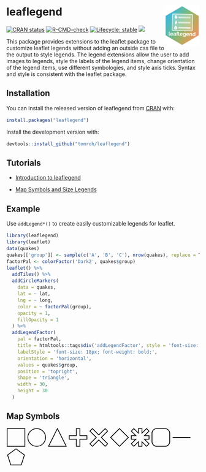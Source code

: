 # leaflegend <a href='https://leaflegend.roh.engineering'><img src='man/figures/logo.png' align="right" height="106" /></a>

<!-- badges: start -->
[![CRAN status](https://www.r-pkg.org/badges/version/leaflegend)](https://CRAN.R-project.org/package=leaflegend)
[![R-CMD-check](https://github.com/tomroh/leaflegend/workflows/R-CMD-check/badge.svg)](https://github.com/tomroh/leaflegend/actions)
[![Lifecycle: stable](https://img.shields.io/badge/lifecycle-stable-brightgreen.svg)](https://lifecycle.r-lib.org/articles/stages.html#stable)
[![](https://cranlogs.r-pkg.org/badges/grand-total/leaflegend?color=green)](https://cran.r-project.org/package=leaflegend)
<!-- badges: end -->

This package provides extensions to the leaflet package to 
customize leaflet legends without adding an outside css file to the output 
to style legends. The legend extensions allow the user to add images to 
legends, style the labels of the  legend items, change orientation of the 
legend items, use different symbologies, and style axis ticks. Syntax and
style is consistent with the leaflet package.

## Installation

You can install the released version of leaflegend from [CRAN](https://CRAN.R-project.org) with:

``` r
install.packages("leaflegend")
```

Install the development version with:

```r
devtools::install_github("tomroh/leaflegend")
```
## Tutorials

* [Introduction to leaflegend](https://roh.engineering/posts/2021/02/introduction-to-leaflegend/)

* [Map Symbols and Size Legends](https://roh.engineering/posts/2021/05/map-symbols-and-size-legends-for-leaflet/)

## Example

Use `addLegend*()` to create easily customizable legends for leaflet.

``` r
library(leaflegend)
library(leaflet)
data(quakes)
quakes[['group']] <- sample(c('A', 'B', 'C'), nrow(quakes), replace = TRUE)
factorPal <- colorFactor('Dark2', quakes$group)
leaflet() %>%
  addTiles() %>%
  addCircleMarkers(
    data = quakes,
    lat = ~ lat,
    lng = ~ long,
    color = ~ factorPal(group),
    opacity = 1,
    fillOpacity = 1
  ) %>%
  addLegendFactor(
    pal = factorPal,
    title = htmltools::tags$div('addLegendFactor', style = 'font-size: 24px; color: red;'),
    labelStyle = 'font-size: 18px; font-weight: bold;',
    orientation = 'horizontal',
    values = quakes$group,
    position = 'topright',
    shape = 'triangle',
    width = 30,
    height = 30
  )
```

## Map Symbols


<img src="data:image/svg+xml,&lt;svg xmlns=&quot;http://www.w3.org/2000/svg&quot; version=&quot;1.1&quot; width=&quot;54&quot; height=&quot;54&quot;&gt;&#10;  &lt;rect id=&quot;rect&quot; x=&quot;2&quot; y=&quot;2&quot; height=&quot;50&quot; width=&quot;50&quot; stroke=&quot;black&quot; fill=&quot;transparent&quot; stroke-opacity=&quot;1&quot; fill-opacity=&quot;1&quot; stroke-width=&quot;2&quot;&gt;&lt;/rect&gt;&#10;&lt;/svg&gt;" alt="rect" width="50" height="50" title="rect"/>
<img src="data:image/svg+xml,&lt;svg xmlns=&quot;http://www.w3.org/2000/svg&quot; version=&quot;1.1&quot; width=&quot;54&quot; height=&quot;54&quot;&gt;&#10;  &lt;circle id=&quot;circle&quot; cx=&quot;27&quot; cy=&quot;27&quot; r=&quot;25&quot; stroke=&quot;black&quot; fill=&quot;transparent&quot; stroke-opacity=&quot;1&quot; fill-opacity=&quot;1&quot; stroke-width=&quot;2&quot;&gt;&lt;/circle&gt;&#10;&lt;/svg&gt;" alt="circle" width="50" height="50" title="circle"/>
<img src="data:image/svg+xml,&lt;svg xmlns=&quot;http://www.w3.org/2000/svg&quot; version=&quot;1.1&quot; width=&quot;54&quot; height=&quot;54&quot;&gt;&#10;  &lt;polygon id=&quot;triangle&quot; points=&quot;2,52 52,52 27,2&quot; stroke=&quot;black&quot; fill=&quot;transparent&quot; stroke-opacity=&quot;1&quot; fill-opacity=&quot;1&quot; stroke-width=&quot;2&quot;&gt;&lt;/polygon&gt;&#10;&lt;/svg&gt;" alt="triangle" width="50" height="50" title="triangle"/>
<img src="data:image/svg+xml,&lt;svg xmlns=&quot;http://www.w3.org/2000/svg&quot; version=&quot;1.1&quot; width=&quot;54&quot; height=&quot;54&quot;&gt;&#10;  &lt;polygon id=&quot;plus&quot; points=&quot;22,2 22,22 2,22 2,32 22,32 22,52 32,52 32,32 52,32 52,22 32,22 32,2 22,2&quot; stroke=&quot;black&quot; fill=&quot;transparent&quot; stroke-opacity=&quot;1&quot; fill-opacity=&quot;1&quot; stroke-width=&quot;2&quot;&gt;&lt;/polygon&gt;&#10;&lt;/svg&gt;" alt="plus" width="50" height="50" title="plus"/>
<img src="data:image/svg+xml,&lt;svg xmlns=&quot;http://www.w3.org/2000/svg&quot; version=&quot;1.1&quot; width=&quot;54&quot; height=&quot;54&quot;&gt;&#10;  &lt;polygon id=&quot;cross&quot; points=&quot;9.07106781186548,2 2,9.07106781186548 19.9289321881345,27 2,44.9289321881345 9.07106781186548,52 27,34.0710678118655 44.9289321881345,52 52,44.9289321881345 34.0710678118655,27 52,9.07106781186548 44.9289321881345,2 27,19.9289321881345 9.07106781186548,2&quot; stroke=&quot;black&quot; fill=&quot;transparent&quot; stroke-opacity=&quot;1&quot; fill-opacity=&quot;1&quot; stroke-width=&quot;2&quot;&gt;&lt;/polygon&gt;&#10;&lt;/svg&gt;" alt="cross" width="50" height="50" title="cross"/>
<img src="data:image/svg+xml,&lt;svg xmlns=&quot;http://www.w3.org/2000/svg&quot; version=&quot;1.1&quot; width=&quot;54&quot; height=&quot;54&quot;&gt;&#10;  &lt;polygon id=&quot;diamond&quot; points=&quot;27,2 2,27 27,52 52,27 27,2&quot; stroke=&quot;black&quot; fill=&quot;transparent&quot; stroke-opacity=&quot;1&quot; fill-opacity=&quot;1&quot; stroke-width=&quot;2&quot;&gt;&lt;/polygon&gt;&#10;&lt;/svg&gt;" alt="diamond" width="50" height="50" title="diamond"/>
<img src="data:image/svg+xml,&lt;svg xmlns=&quot;http://www.w3.org/2000/svg&quot; version=&quot;1.1&quot; width=&quot;54&quot; height=&quot;54&quot;&gt;&#10;  &lt;polygon id=&quot;star&quot; points=&quot;22,2 22,14.92893 9.07107,2 2,9.07107 14.92893,22 2,22 2,32 14.92893,32 2,44.92893 9.07107,52 22,39.07107 22,52 32,52 32,39.07107 44.92893,52 52,44.92893 39.07107,32 52,32 52,22 39.07107,22 52,9.07107 44.92893,2 32,14.92893 32,2 22,2&quot; stroke=&quot;black&quot; fill=&quot;transparent&quot; stroke-opacity=&quot;1&quot; fill-opacity=&quot;1&quot; stroke-width=&quot;2&quot;&gt;&lt;/polygon&gt;&#10;&lt;/svg&gt;" alt="star" width="50" height="50" title="star"/>
<img src="data:image/svg+xml,&lt;svg xmlns=&quot;http://www.w3.org/2000/svg&quot; version=&quot;1.1&quot; width=&quot;54&quot; height=&quot;54&quot;&gt;&#10;  &lt;rect id=&quot;stadium&quot; x=&quot;2&quot; y=&quot;2&quot; height=&quot;50&quot; width=&quot;50&quot; rx=&quot;25%&quot; stroke=&quot;black&quot; fill=&quot;transparent&quot; stroke-opacity=&quot;1&quot; fill-opacity=&quot;1&quot; stroke-width=&quot;2&quot;&gt;&lt;/rect&gt;&#10;&lt;/svg&gt;" alt="stadium" width="50" height="50" title="stadium"/>
<img src="data:image/svg+xml,&lt;svg xmlns=&quot;http://www.w3.org/2000/svg&quot; version=&quot;1.1&quot; width=&quot;54&quot; height=&quot;54&quot;&gt;&#10;  &lt;line id=&quot;line&quot; x1=&quot;2&quot; x2=&quot;52&quot; y1=&quot;27&quot; y2=&quot;27&quot; stroke=&quot;black&quot; stroke-opacity=&quot;1&quot; fill-opacity=&quot;1&quot; stroke-width=&quot;2&quot;&gt;&lt;/line&gt;&#10;&lt;/svg&gt;" alt="line" width="50" height="50" title="line"/>
<img src="data:image/svg+xml,&lt;svg xmlns=&quot;http://www.w3.org/2000/svg&quot; version=&quot;1.1&quot; width=&quot;54&quot; height=&quot;54&quot;&gt;&#10;  &lt;polygon id=&quot;polygon&quot; points=&quot;27,2 3.22358709262116,19.2745751406263 12.3053686926882,47.2254248593737 41.6946313073118,47.2254248593737 50.7764129073788,19.2745751406263 27,2&quot; stroke=&quot;black&quot; fill=&quot;transparent&quot; stroke-opacity=&quot;1&quot; fill-opacity=&quot;1&quot; stroke-width=&quot;2&quot;&gt;&lt;/polygon&gt;&#10;&lt;/svg&gt;" alt="polygon" width="50" height="50" title="polygon"/>
